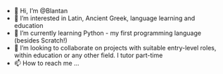- 👋 Hi, I’m @Blantan
- 👀 I’m interested in Latin, Ancient Greek, language learning and education
- 🌱 I’m currently learning Python - my first programming language (besides Scratch!)
- 💞️ I’m looking to collaborate on projects with suitable entry-level roles, within education or any other field. I tutor part-time
- 📫 How to reach me ...

<!---
Blantan/Blantan is a ✨ special ✨ repository because its `README.md` (this file) appears on your GitHub profile.
You can click the Preview link to take a look at your changes.
--->
